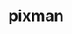 ---
title: "pixman"
layout: cache
categories: [package, develop]
meta: {"versions": ["0.44.0"], "compilers": ["apple-clang@=15.0.0", "gcc@=11.1.0", "gcc@=11.4.0"], "oss": ["ubuntu20.04", "ubuntu22.04", "ventura"], "platforms": ["darwin", "linux"], "targets": ["aarch64", "x86_64_v3"], "stacks": ["data-vis-sdk", "developer-tools-darwin", "e4s", "root"], "num_specs": 24, "num_specs_by_stack": {"developer-tools-darwin": 2, "root": 24, "data-vis-sdk": 13, "e4s": 9}}
spec_details: [{"hash": "4muccakmutaazklxmnlev5rjihhy4wo3", "compiler": "apple-clang@=15.0.0", "versions": ["0.44.0"], "os": "ventura", "platform": "darwin", "target": "aarch64", "variants": ["build_system=meson", "buildtype=release", "default_library=shared", "+shared", "~strip"], "stacks": ["developer-tools-darwin", "root"], "size": "-", "tarball": "https://binaries.spack.io/develop/build_cache/darwin-ventura-aarch64/apple-clang-15.0.0/pixman-0.44.0/darwin-ventura-aarch64-apple-clang-15.0.0-pixman-0.44.0-4muccakmutaazklxmnlev5rjihhy4wo3.spack"}, {"hash": "xnllhsb2iuchkunwsx7vsgybsqmzthuk", "compiler": "apple-clang@=15.0.0", "versions": ["0.44.0"], "os": "ventura", "platform": "darwin", "target": "aarch64", "variants": ["build_system=meson", "buildtype=release", "default_library=shared", "+shared", "~strip"], "stacks": ["developer-tools-darwin", "root"], "size": "-", "tarball": "https://binaries.spack.io/develop/build_cache/darwin-ventura-aarch64/apple-clang-15.0.0/pixman-0.44.0/darwin-ventura-aarch64-apple-clang-15.0.0-pixman-0.44.0-xnllhsb2iuchkunwsx7vsgybsqmzthuk.spack"}, {"hash": "m7fcjebkub3u5ymyixw4hlx7oncuc4bs", "compiler": "gcc@=11.1.0", "versions": ["0.44.0"], "os": "ubuntu20.04", "platform": "linux", "target": "x86_64_v3", "variants": ["build_system=meson", "buildtype=release", "default_library=shared", "+shared", "~strip"], "stacks": ["root", "data-vis-sdk"], "size": "-", "tarball": "https://binaries.spack.io/develop/build_cache/linux-ubuntu20.04-x86_64_v3/gcc-11.1.0/pixman-0.44.0/linux-ubuntu20.04-x86_64_v3-gcc-11.1.0-pixman-0.44.0-m7fcjebkub3u5ymyixw4hlx7oncuc4bs.spack"}, {"hash": "yeado7337z7rlkcyadld2ce3six2bsvr", "compiler": "gcc@=11.1.0", "versions": ["0.44.0"], "os": "ubuntu20.04", "platform": "linux", "target": "x86_64_v3", "variants": ["build_system=meson", "buildtype=release", "default_library=shared", "+shared", "~strip"], "stacks": ["root", "data-vis-sdk"], "size": "-", "tarball": "https://binaries.spack.io/develop/build_cache/linux-ubuntu20.04-x86_64_v3/gcc-11.1.0/pixman-0.44.0/linux-ubuntu20.04-x86_64_v3-gcc-11.1.0-pixman-0.44.0-yeado7337z7rlkcyadld2ce3six2bsvr.spack"}, {"hash": "ggcczc6plflye7gq5otdvzdy3xmhgvy4", "compiler": "gcc@=11.1.0", "versions": ["0.44.0"], "os": "ubuntu20.04", "platform": "linux", "target": "x86_64_v3", "variants": ["build_system=meson", "buildtype=release", "default_library=shared", "+shared", "~strip"], "stacks": ["root", "data-vis-sdk"], "size": "-", "tarball": "https://binaries.spack.io/develop/build_cache/linux-ubuntu20.04-x86_64_v3/gcc-11.1.0/pixman-0.44.0/linux-ubuntu20.04-x86_64_v3-gcc-11.1.0-pixman-0.44.0-ggcczc6plflye7gq5otdvzdy3xmhgvy4.spack"}, {"hash": "lb3kkzdgs5uh7qmdav4lzpwanqkgb3ik", "compiler": "gcc@=11.1.0", "versions": ["0.44.0"], "os": "ubuntu20.04", "platform": "linux", "target": "x86_64_v3", "variants": ["build_system=meson", "buildtype=release", "default_library=shared", "+shared", "~strip"], "stacks": ["root", "data-vis-sdk"], "size": "-", "tarball": "https://binaries.spack.io/develop/build_cache/linux-ubuntu20.04-x86_64_v3/gcc-11.1.0/pixman-0.44.0/linux-ubuntu20.04-x86_64_v3-gcc-11.1.0-pixman-0.44.0-lb3kkzdgs5uh7qmdav4lzpwanqkgb3ik.spack"}, {"hash": "7uyjhjkeskklnra7jwsihhedzi44t3vy", "compiler": "gcc@=11.1.0", "versions": ["0.44.0"], "os": "ubuntu20.04", "platform": "linux", "target": "x86_64_v3", "variants": ["build_system=meson", "buildtype=release", "default_library=shared", "+shared", "~strip"], "stacks": ["root", "data-vis-sdk"], "size": "-", "tarball": "https://binaries.spack.io/develop/build_cache/linux-ubuntu20.04-x86_64_v3/gcc-11.1.0/pixman-0.44.0/linux-ubuntu20.04-x86_64_v3-gcc-11.1.0-pixman-0.44.0-7uyjhjkeskklnra7jwsihhedzi44t3vy.spack"}, {"hash": "jp62p45bfffkqytt42ply77sm2bfccsx", "compiler": "gcc@=11.1.0", "versions": ["0.44.0"], "os": "ubuntu20.04", "platform": "linux", "target": "x86_64_v3", "variants": ["build_system=meson", "buildtype=release", "default_library=shared", "+shared", "~strip"], "stacks": ["root", "data-vis-sdk"], "size": "-", "tarball": "https://binaries.spack.io/develop/build_cache/linux-ubuntu20.04-x86_64_v3/gcc-11.1.0/pixman-0.44.0/linux-ubuntu20.04-x86_64_v3-gcc-11.1.0-pixman-0.44.0-jp62p45bfffkqytt42ply77sm2bfccsx.spack"}, {"hash": "7oyeo4n72kphyb244wluz3wrgofet4b4", "compiler": "gcc@=11.1.0", "versions": ["0.44.0"], "os": "ubuntu20.04", "platform": "linux", "target": "x86_64_v3", "variants": ["build_system=meson", "buildtype=release", "default_library=shared", "+shared", "~strip"], "stacks": ["root", "data-vis-sdk"], "size": "-", "tarball": "https://binaries.spack.io/develop/build_cache/linux-ubuntu20.04-x86_64_v3/gcc-11.1.0/pixman-0.44.0/linux-ubuntu20.04-x86_64_v3-gcc-11.1.0-pixman-0.44.0-7oyeo4n72kphyb244wluz3wrgofet4b4.spack"}, {"hash": "trt3c3unomyon46m6epxcmdcdadqxvnq", "compiler": "gcc@=11.1.0", "versions": ["0.44.0"], "os": "ubuntu20.04", "platform": "linux", "target": "x86_64_v3", "variants": ["build_system=meson", "buildtype=release", "default_library=shared", "+shared", "~strip"], "stacks": ["root", "data-vis-sdk"], "size": "-", "tarball": "https://binaries.spack.io/develop/build_cache/linux-ubuntu20.04-x86_64_v3/gcc-11.1.0/pixman-0.44.0/linux-ubuntu20.04-x86_64_v3-gcc-11.1.0-pixman-0.44.0-trt3c3unomyon46m6epxcmdcdadqxvnq.spack"}, {"hash": "ijq5w2pe5t4tkpkelxurzmtirtdy7y5e", "compiler": "gcc@=11.1.0", "versions": ["0.44.0"], "os": "ubuntu20.04", "platform": "linux", "target": "x86_64_v3", "variants": ["build_system=meson", "buildtype=release", "default_library=shared", "+shared", "~strip"], "stacks": ["root", "data-vis-sdk"], "size": "-", "tarball": "https://binaries.spack.io/develop/build_cache/linux-ubuntu20.04-x86_64_v3/gcc-11.1.0/pixman-0.44.0/linux-ubuntu20.04-x86_64_v3-gcc-11.1.0-pixman-0.44.0-ijq5w2pe5t4tkpkelxurzmtirtdy7y5e.spack"}, {"hash": "idtxxqe65whetsbttvndx7c56reukuzc", "compiler": "gcc@=11.1.0", "versions": ["0.44.0"], "os": "ubuntu20.04", "platform": "linux", "target": "x86_64_v3", "variants": ["build_system=meson", "buildtype=release", "default_library=shared", "+shared", "~strip"], "stacks": ["root", "data-vis-sdk"], "size": "-", "tarball": "https://binaries.spack.io/develop/build_cache/linux-ubuntu20.04-x86_64_v3/gcc-11.1.0/pixman-0.44.0/linux-ubuntu20.04-x86_64_v3-gcc-11.1.0-pixman-0.44.0-idtxxqe65whetsbttvndx7c56reukuzc.spack"}, {"hash": "7nfbk4b5hnns3gxc7nlccpsmasa5lejs", "compiler": "gcc@=11.1.0", "versions": ["0.44.0"], "os": "ubuntu20.04", "platform": "linux", "target": "x86_64_v3", "variants": ["build_system=meson", "buildtype=release", "default_library=shared", "+shared", "~strip"], "stacks": ["root", "data-vis-sdk"], "size": "-", "tarball": "https://binaries.spack.io/develop/build_cache/linux-ubuntu20.04-x86_64_v3/gcc-11.1.0/pixman-0.44.0/linux-ubuntu20.04-x86_64_v3-gcc-11.1.0-pixman-0.44.0-7nfbk4b5hnns3gxc7nlccpsmasa5lejs.spack"}, {"hash": "6fh3632w2neklalw4vcm5ov5ags37pgn", "compiler": "gcc@=11.1.0", "versions": ["0.44.0"], "os": "ubuntu20.04", "platform": "linux", "target": "x86_64_v3", "variants": ["build_system=meson", "buildtype=release", "default_library=shared", "+shared", "~strip"], "stacks": ["root", "data-vis-sdk"], "size": "-", "tarball": "https://binaries.spack.io/develop/build_cache/linux-ubuntu20.04-x86_64_v3/gcc-11.1.0/pixman-0.44.0/linux-ubuntu20.04-x86_64_v3-gcc-11.1.0-pixman-0.44.0-6fh3632w2neklalw4vcm5ov5ags37pgn.spack"}, {"hash": "g5ubtytb6otbx4cajp2f6j4ddbd5zpot", "compiler": "gcc@=11.1.0", "versions": ["0.44.0"], "os": "ubuntu20.04", "platform": "linux", "target": "x86_64_v3", "variants": ["build_system=meson", "buildtype=release", "default_library=shared", "+shared", "~strip"], "stacks": ["root", "data-vis-sdk"], "size": "-", "tarball": "https://binaries.spack.io/develop/build_cache/linux-ubuntu20.04-x86_64_v3/gcc-11.1.0/pixman-0.44.0/linux-ubuntu20.04-x86_64_v3-gcc-11.1.0-pixman-0.44.0-g5ubtytb6otbx4cajp2f6j4ddbd5zpot.spack"}, {"hash": "4masxklobcznqbqcenc6t2fw4fslca35", "compiler": "gcc@=11.4.0", "versions": ["0.44.0"], "os": "ubuntu22.04", "platform": "linux", "target": "x86_64_v3", "variants": ["build_system=meson", "buildtype=release", "default_library=shared", "+shared", "~strip"], "stacks": ["root", "e4s"], "size": "-", "tarball": "https://binaries.spack.io/develop/build_cache/linux-ubuntu22.04-x86_64_v3/gcc-11.4.0/pixman-0.44.0/linux-ubuntu22.04-x86_64_v3-gcc-11.4.0-pixman-0.44.0-4masxklobcznqbqcenc6t2fw4fslca35.spack"}, {"hash": "jmialknrngxzf7rhjlwashmp42qzv4id", "compiler": "gcc@=11.4.0", "versions": ["0.44.0"], "os": "ubuntu22.04", "platform": "linux", "target": "x86_64_v3", "variants": ["build_system=meson", "buildtype=release", "default_library=shared", "+shared", "~strip"], "stacks": ["root", "e4s"], "size": "-", "tarball": "https://binaries.spack.io/develop/build_cache/linux-ubuntu22.04-x86_64_v3/gcc-11.4.0/pixman-0.44.0/linux-ubuntu22.04-x86_64_v3-gcc-11.4.0-pixman-0.44.0-jmialknrngxzf7rhjlwashmp42qzv4id.spack"}, {"hash": "wi7bexj2to444ymmykyjbzsnmrdjsq26", "compiler": "gcc@=11.4.0", "versions": ["0.44.0"], "os": "ubuntu22.04", "platform": "linux", "target": "x86_64_v3", "variants": ["build_system=meson", "buildtype=release", "default_library=shared", "+shared", "~strip"], "stacks": ["root", "e4s"], "size": "-", "tarball": "https://binaries.spack.io/develop/build_cache/linux-ubuntu22.04-x86_64_v3/gcc-11.4.0/pixman-0.44.0/linux-ubuntu22.04-x86_64_v3-gcc-11.4.0-pixman-0.44.0-wi7bexj2to444ymmykyjbzsnmrdjsq26.spack"}, {"hash": "zltlktaubinohzb3yv34kjrh5etocqur", "compiler": "gcc@=11.4.0", "versions": ["0.44.0"], "os": "ubuntu22.04", "platform": "linux", "target": "x86_64_v3", "variants": ["build_system=meson", "buildtype=release", "default_library=shared", "+shared", "~strip"], "stacks": ["root", "e4s"], "size": "-", "tarball": "https://binaries.spack.io/develop/build_cache/linux-ubuntu22.04-x86_64_v3/gcc-11.4.0/pixman-0.44.0/linux-ubuntu22.04-x86_64_v3-gcc-11.4.0-pixman-0.44.0-zltlktaubinohzb3yv34kjrh5etocqur.spack"}, {"hash": "cvnzwzd62zdhf2l3pit7ub7b3ss5n5e2", "compiler": "gcc@=11.4.0", "versions": ["0.44.0"], "os": "ubuntu22.04", "platform": "linux", "target": "x86_64_v3", "variants": ["build_system=meson", "buildtype=release", "default_library=shared", "+shared", "~strip"], "stacks": ["root", "e4s"], "size": "-", "tarball": "https://binaries.spack.io/develop/build_cache/linux-ubuntu22.04-x86_64_v3/gcc-11.4.0/pixman-0.44.0/linux-ubuntu22.04-x86_64_v3-gcc-11.4.0-pixman-0.44.0-cvnzwzd62zdhf2l3pit7ub7b3ss5n5e2.spack"}, {"hash": "j2skqxfisjjr4xnseubz6ly3zw2rs4uo", "compiler": "gcc@=11.4.0", "versions": ["0.44.0"], "os": "ubuntu22.04", "platform": "linux", "target": "x86_64_v3", "variants": ["build_system=meson", "buildtype=release", "default_library=shared", "+shared", "~strip"], "stacks": ["root", "e4s"], "size": "-", "tarball": "https://binaries.spack.io/develop/build_cache/linux-ubuntu22.04-x86_64_v3/gcc-11.4.0/pixman-0.44.0/linux-ubuntu22.04-x86_64_v3-gcc-11.4.0-pixman-0.44.0-j2skqxfisjjr4xnseubz6ly3zw2rs4uo.spack"}, {"hash": "yppnbunfzhdkhmiqmzggdc6oiujjx3ik", "compiler": "gcc@=11.4.0", "versions": ["0.44.0"], "os": "ubuntu22.04", "platform": "linux", "target": "x86_64_v3", "variants": ["build_system=meson", "buildtype=release", "default_library=shared", "+shared", "~strip"], "stacks": ["root", "e4s"], "size": "-", "tarball": "https://binaries.spack.io/develop/build_cache/linux-ubuntu22.04-x86_64_v3/gcc-11.4.0/pixman-0.44.0/linux-ubuntu22.04-x86_64_v3-gcc-11.4.0-pixman-0.44.0-yppnbunfzhdkhmiqmzggdc6oiujjx3ik.spack"}, {"hash": "2hwtwwptlw3x5jilwbbrhkxqsfedajqy", "compiler": "gcc@=11.4.0", "versions": ["0.44.0"], "os": "ubuntu22.04", "platform": "linux", "target": "x86_64_v3", "variants": ["build_system=meson", "buildtype=release", "default_library=shared", "+shared", "~strip"], "stacks": ["root", "e4s"], "size": "-", "tarball": "https://binaries.spack.io/develop/build_cache/linux-ubuntu22.04-x86_64_v3/gcc-11.4.0/pixman-0.44.0/linux-ubuntu22.04-x86_64_v3-gcc-11.4.0-pixman-0.44.0-2hwtwwptlw3x5jilwbbrhkxqsfedajqy.spack"}, {"hash": "lsvn63iblosqcdocuo3fhydvxdzszhry", "compiler": "gcc@=11.4.0", "versions": ["0.44.0"], "os": "ubuntu22.04", "platform": "linux", "target": "x86_64_v3", "variants": ["build_system=meson", "buildtype=release", "default_library=shared", "+shared", "~strip"], "stacks": ["root", "e4s"], "size": "-", "tarball": "https://binaries.spack.io/develop/build_cache/linux-ubuntu22.04-x86_64_v3/gcc-11.4.0/pixman-0.44.0/linux-ubuntu22.04-x86_64_v3-gcc-11.4.0-pixman-0.44.0-lsvn63iblosqcdocuo3fhydvxdzszhry.spack"}]
---